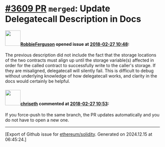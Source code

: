 # [\#3609 PR](https://github.com/ethereum/solidity/pull/3609) `merged`: Update Delegatecall Description in Docs

#### <img src="https://avatars.githubusercontent.com/u/11155959?u=c167de6b2697c68361b2940b1385c5dcdc8e9886&v=4" width="50">[RobbieFerguson](https://github.com/RobbieFerguson) opened issue at [2018-02-27 10:48](https://github.com/ethereum/solidity/pull/3609):

The previous description did not include the fact that the storage locations of the two contracts must align up until the storage variable(s) affected in order for the called contract to successfully write to the caller's storage. If they are misaligned, delegatecall will silently fail. This is difficult to debug without underlying knowledge of how delegatecall works, and clarity in the docs would certainly be helpful.

#### <img src="https://avatars.githubusercontent.com/u/9073706?v=4" width="50">[chriseth](https://github.com/chriseth) commented at [2018-02-27 10:53](https://github.com/ethereum/solidity/pull/3609#issuecomment-368830570):

If you force-push to the same branch, the PR updates automatically and you do not have to open a new one.


-------------------------------------------------------------------------------



[Export of Github issue for [ethereum/solidity](https://github.com/ethereum/solidity). Generated on 2024.12.15 at 06:45:24.]
